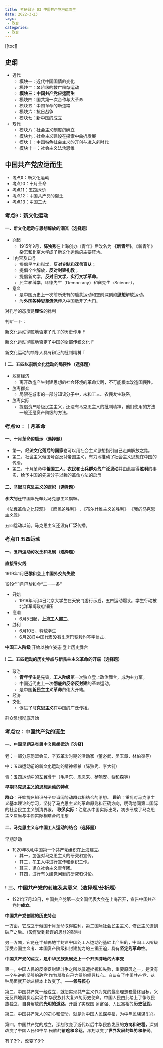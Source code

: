 ```yaml
---
title: 考研政治 03 中国共产党应运而生
date: 2022-3-23
tags:
 - 政治
categories:
 - 政治
---
```


[[toc]]

## 史纲

- 近代
  - 模块一：近代中国国情的变化
  - 模块二：各阶级的救亡图存运动
  - **模块三：中国共产党应运而生**
  - 模块四：国共第一次合作与大革命
  - 模块五：中国革命的新道路
  - 模块六：抗日战争
  - 模块七：新中国的成立
- 现代
  - 模块八：社会主义制度的确立
  - 模块九：社会主义建设在探索中曲折发展
  - 模块十：中国特色社会主义的开创与进入新时代
  - 模块十一：社会主义法治思维

## 中国共产党应运而生

- 考点9：新文化运动
- 考点10：十月革命
- 考点11：五四运动
- 考点12：中国共产党的诞生
- 考点13：中国二大



### 考点9：新文化运动


#### 一、新文化运动与思想解放的潮流（选择题）

- 兴起
  - 1915年9月，**陈独秀**在上海创办《青年》后改名为 **《新青年》**。《新青年》杂志和北京大学成了新文化运动的主要阵地。
- ! 内容及口号
  - 提倡民主和科学，**反对专制和迷信盲从**；
  - 提倡个性解放，**反对封建礼教**；
  - 提倡新文学，**反对旧文学，实行文学革命**。
  - 民主和科学，即德先生（Democracy）和赛先生（Science）。
- 意义
  - 是中国历史上一次前所未有的启蒙运动和空前深刻的**思想**解放运动。
  - 为**外国各种思想流派**传入中国敞开了大门。

对孔学的态度是**理性**的批判

判断一下：

新文化运动彻底地否定了孔子的历史作用 F

新文化运动彻底地否定了中国的全部传统文化 F

新文化运动的领导人具有辩证的批判精神 T



#### ! 二、五四以前新文化运动的局限性（选择题）

- 脱离经济
  - 离开改造产生封建思想的社会环境的革命实践，不可能根本改造国民性。
- 脱离群众
  - 局限在城市的一部分知识分子中，未和工人、农民发生联系。
- 脱离实际
  - 提倡资产阶级民主主义，还没有马克思主义的批判精神，他们使用的方法一般还是资产阶级的方法。



### 考点10：十月革命

#### 一、十月革命的启示（选择题）

- 第一，**经济文化落后的国家**也可以用社会主义思想指引自己走向解放之路。
- 第二，社会主义俄国号召反对帝国主义，有力地推动了社会主义思想在中国的传播。
- 第三，十月革命中**俄国工人、农民和士兵群众的广泛发动**并由此赢得**胜利**的事实，给予中国的先进分子以新的革命方法的启示



#### 二、举起马克思主义的旗帜（选择题）

**李大钊**在中国率先举起马克思主义旗帜。

《法俄革命之比较观》 
《庶民的胜利》 、《布尔什维主义的胜利》
《我的马克思主义观》


五四运动以前，马克思主义还没有**广泛**传播。




### 考点11 五四运动


#### 一、五四运动的发生和发展（选择题）

**直接导火线**

1919年1月**巴黎和会上中国外交的失败**

1919年1月巴黎和会“二十一条”


- 开始
  - 1919年5月4日北京大学生在天安门游行示威，五四运动爆发。学生行动被北洋军阀政府镇压
- 高潮
  - 6月5日起，**上海工人罢工**。
- 胜利
  - 6月10日，释放学生
  - 6月28日中国代表没有出席巴黎和约签字仪式。


**中国工人阶级**
开始以独立姿态
登上历史舞台


#### ! 二、五四运动的历史特点与新民主主义革命的开端（选择题）


- 政治
  - **青年学生**是先锋，**工人阶级**第一次独立登上政治舞台，成为主力军。
  - 中国近代史上一次**彻底的反帝反封建**的革命运动。
  - 是中国**新民主主义革命**的伟大开端。
- 经济
- 文化
  - 促进了**马克思主义**在中国的广泛传播。

群众思想彻底开始



### 考点12：中国共产党的诞生

#### 一、中国早期马克思主义思想运动【选择】

老：一部分原同盟会员、辛亥革命时期的活动家（董必武、吴玉章、林伯渠等）

中：五四运动前的新文化运动的精神领袖（陈独秀、李大钊）

青：五四运动中的左翼骨干（毛泽东、周恩来、杨匏安、蔡和森等）


**早期马克思主义的思想运动的特点**

**群众**：开始提出知识分子应当同劳动群众相结合的思想。
**理论**：重视对马克思主义基本理论的学习，坚持了马克思主义的革命原则和正确方向，明确地同第二国际的社会民主主义划清界限。
**联系实际**：注意从中国实际出发，初步形成了马克思主义应当与中国实际相结合的思想



#### 二、马克思主义与中国工人运动的结合（选择题）

早期活动

- 1920年8月,中国第一个共产党组织在上海建立。
  - 其一，加强对马克思主义的研究和宣传。
  - 其二，在工人中进行宣传和组织工作。
  - 其三，建立社会主义青年团。
  - 其四，进行有关建党问题的研究和讨论。

### ! 三、中国共产党的创建及其意义（选择题/分析题）

- 1921年7月23日，中国共产党第一次全国代表大会在上海召开，宣告中国共产党的**成立**。

**中国共产党创建的历史特点**

一方面，它成立于俄国十月革命取得胜利，第二国际社会民主主义、修正主义遭到
破产之后。（没有受到错误的思想的影响）

另一方面，它是在半殖民地半封建中国的工人运动的基础上产生的，中国工人阶级
深受帝国主义者、本国资产阶级和封建势力的三重压迫，具有**坚定的革命性**。


**中国共产党的成立，是中华民族发展史上一个开天辟地的大事变**

第一，中国人民的反帝反封建斗争之所以屡遭挫折和失败，重要原因之一，是没有一个先进的坚强的政党
作为凝聚自己力量的领导核心。自从有了中国共产党，这种局面就开始从根本上改变了。——**领导核心**

第二，中国共产党一经成立，就把实现共产主义作为党的最高理想和最终目标，义无反顾地肩负起实现中
华民族伟大复兴的历史使命。中国人民由此踏上了争取民族独立、自身解放的**光明的道路**，开启了实现国
家富强、人民富裕的**历史征程**。

第三，中国共产党人的初心和使命，就是为中国人民谋幸福，为中华民族谋复兴。

第四，中国共产党的成立，深刻改变了近代以后中华民族发展的**方向和进程**，深刻改变了中国人民和中华
民族的**前途和命运**，深刻改变了**世界发展的趋势和格局**。

有了3个，改变了3个



